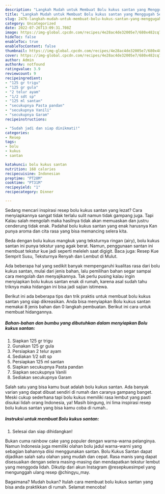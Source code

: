 ```yaml
---
description: "Langkah Mudah untuk Membuat Bolu kukus santan yang Menggugah Selera, Buat Buka Puasa Sempurna"
title: "Langkah Mudah untuk Membuat Bolu kukus santan yang Menggugah Selera, Buat Buka Puasa Sempurna"
slug: 2476-langkah-mudah-untuk-membuat-bolu-kukus-santan-yang-menggugah-selera-buat-buka-puasa-sempurna
category: Uncategorized
date: 2022-07-26T13:09:31.708Z
image: https://img-global.cpcdn.com/recipes/4e28ac4de32005e7/680x482cq70/bolu-kukus-santan-foto-resep-utama.jpg
hideToc: false
enableToc: true
enableTocContent: false
thumbnail: https://img-global.cpcdn.com/recipes/4e28ac4de32005e7/680x482cq70/bolu-kukus-santan-foto-resep-utama.jpg
cover: https://img-global.cpcdn.com/recipes/4e28ac4de32005e7/680x482cq70/bolu-kukus-santan-foto-resep-utama.jpg
author: Admin
authorAv: notfound
ratingvalue: 3.9
reviewcount: 9
recipeingredient:
- "125 gr trigu"
- "125 gr gula"
- "2 telur ayam"
- "1/2 sdt sp"
- "125 ml santan"
- "secukupnya Pasta pandan"
- "secukupnya Vanili"
- "secukupnya Garam"
recipeinstructions:

- "Sudah jadi dan siap dinikmati!"
categories:
- Resep
tags:
- bolu
- kukus
- santan

katakunci: bolu kukus santan 
nutrition: 168 calories
recipecuisine: Indonesian
preptime: "PT28M"
cooktime: "PT31M"
recipeyield: "1"
recipecategory: Dinner

---
```



Sedang mencari inspirasi resep bolu kukus santan yang lezat? Cara menyiapkannya sangat tidak terlalu sulit namun tidak gampang juga. Tapi Kalau salah mengolah maka hasilnya tidak akan memuaskan dan justru cenderung tidak enak. Padahal bolu kukus santan yang enak harusnya Kan punya aroma dan cita rasa yang bisa memancing selera kita.


Beda dengan bolu kukus mangkuk yang teksturnya ringan (airy), bolu kukus santan ini punya tekstur yang agak berat. Namun, penggunaan santan ini membuat tekstur kue jadi seperti meleleh saat digigit. Baca juga: Resep Kue Semprit Susu, Teksturnya Renyah dan Lembut di Mulut.

Ada beberapa hal yang sedikit banyak mempengaruhi kualitas rasa dari bolu kukus santan, mulai dari jenis bahan, lalu pemilihan bahan segar sampai cara mengolah dan menyajikannya. Tak perlu pusing kalau ingin menyiapkan bolu kukus santan enak di rumah, karena asal sudah tahu triknya maka hidangan ini bisa jadi sajian istimewa.


Berikut ini ada beberapa tips dan trik praktis untuk membuat bolu kukus santan yang siap dikreasikan. Anda bisa menyiapkan Bolu kukus santan memakai 8 jenis bahan dan 0 langkah pembuatan. Berikut ini cara untuk membuat hidangannya.

<!--inarticleads1-->

##### Bahan-bahan dan bumbu yang dibutuhkan dalam menyiapkan Bolu kukus santan:

1. Siapkan 125 gr trigu
1. Gunakan 125 gr gula
1. Persiapkan 2 telur ayam
1. Sediakan 1/2 sdt sp
1. Persiapkan 125 ml santan
1. Siapkan secukupnya Pasta pandan
1. Siapkan secukupnya Vanili
1. Sediakan secukupnya Garam


Salah satu yang bisa kamu buat adalah bolu kukus santan. Ada banyak varian yang dapat dibuat sendiri di rumah dan caranya gampang banget. Meski cukup sederhana tapi bolu kukus memiliki rasa lembut yang pasti disukai lidah orang Indonesia, ya! Masih bingung, ini lima inspirasi resep bolu kukus santan yang bisa kamu coba di rumah.. 

<!--inarticleads2-->

##### Instruksi untuk membuat Bolu kukus santan:


1. Selesai dan siap dihidangkan!

Bukan cuma rainbow cake yang populer dengan warna-warna pelanginya. Namun Indonesia juga memiliki olahan bolu jadul warna-warni yang sebagian bahannya diisi menggunakan santan. Bolu Kukus Santan dapat dijadikan salah satu olahan yang mudah dan cepat. Rasa manis yang dapat disesuaikan dengan selera masing-masing dan mendapatkan tekstur lembut yang menggoda lidah. Dikutip dari akun Instagram @resepkuesimpel yang mengunggah ulang resep @chingyu_may. 

Bagaimana? Mudah bukan? Itulah cara membuat bolu kukus santan yang bisa anda praktikkan di rumah. Selamat mencoba!
